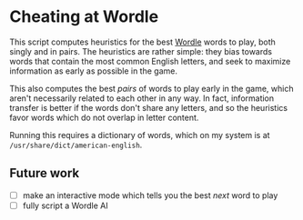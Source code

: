 # Cheating at Wordle

This script computes heuristics for the best [Wordle][wordle] words to play,
both singly and in pairs. The heuristics are rather simple: they bias 
towards words that contain the most common English letters, and seek to 
maximize information as early as possible in the game. 

This also computes the best _pairs_ of words to play early in the game, 
which aren't necessarily related to each other in any way. In fact, information 
transfer is better if the words don't share any letters, and so the heuristics 
favor words which do not overlap in letter content.

Running this requires a dictionary of words, which on my system is at
`/usr/share/dict/american-english`.

## Future work
- [ ] make an interactive mode which tells you the best _next_ word to play
- [ ] fully script a Wordle AI

[wordle]: https://www.powerlanguage.co.uk/wordle/